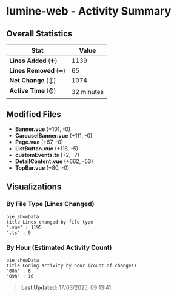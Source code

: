 # lumine-web - Activity Summary 

## Overall Statistics

| Stat                   | Value                                                             |
| ---------------------- | ----------------------------------------------------------------- |
| **Lines Added** (➕)   | 1139                                          |
| **Lines Removed** (➖) | 65                                        |
| **Net Change** (↕)    | 1074                |
| **Active Time** (⌚)   | 32 minutes |


## Modified Files
- **Banner.vue** (+101, -0)
- **CarouselBanner.vue** (+111, -0)
- **Page.vue** (+67, -0)
- **ListButton.vue** (+116, -5)
- **customEvents.ts** (+2, -7)
- **DetailContent.vue** (+662, -53)
- **TopBar.vue** (+80, -0)

## Visualizations

### By File Type (Lines Changed)

```mermaid
pie showData
title Lines changed by file type
".vue" : 1195
".ts" : 9
```

### By Hour (Estimated Activity Count)

```mermaid
pie showData
title Coding activity by hour (count of changes)
"08h" : 8
"09h" : 16
```


> **Last Updated:** 17/03/2025, 09:13:41